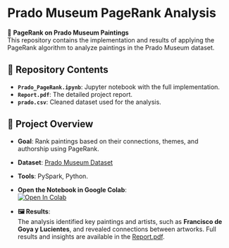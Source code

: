# Prado Museum PageRank Analysis

🎨 **PageRank on Prado Museum Paintings**  
This repository contains the implementation and results of applying the PageRank algorithm to analyze paintings in the Prado Museum dataset.

## 📂 Repository Contents
- **`Prado_PageRank.ipynb`**: Jupyter notebook with the full implementation.
- **`Report.pdf`**: The detailed project report.
- **`prado.csv`**: Cleaned dataset used for the analysis.

## 📖 Project Overview
- **Goal**: Rank paintings based on their connections, themes, and authorship using PageRank.
- **Dataset**: [Prado Museum Dataset](https://www.kaggle.com/datasets/maparla/prado-museum-pictures)
- **Tools**: PySpark, Python.

- **Open the Notebook in Google Colab**:  
  [![Open In Colab](https://colab.research.google.com/assets/colab-badge.svg)](https://colab.research.google.com/github/eeemile777/Prado_PageRank/blob/main/Prado_PageRank.ipynb)

- **🖼️ Results**:  
  The analysis identified key paintings and artists, such as **Francisco de Goya y Lucientes**, and revealed connections between artworks. Full results and insights are available in the [Report.pdf](https://github.com/eeemile777/Prado_PageRank/blob/main/Prado_PageRank.pdf).
